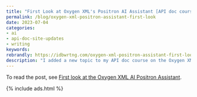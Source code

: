 ```yaml
---
title: "First Look at Oxygen XML's Positron AI Assistant [API doc course]"
permalink: /blog/oxygen-xml-positron-assistant-first-look
date: 2023-07-04
categories:
- ai
- api-doc-site-updates
- writing
keywords: 
rebrandly: https://idbwrtng.com/oxygen-xml-positron-assistant-first-look
description: "I added a new topic to my API doc course on the Oxygen XML Positron Assistant. Positron lets you use AI tools inside Oxygen XML to help with a variety of writing tasks, such as writing short description elements, correcting grammar, improving readability, adding index terms, and more. Positron hooks into an AI provider (currently ChatGPT 3.5) to pass your topic content to the AI with a specific instruction. It then returns the content and allows you to preview the diff, seeing what has changed and inserting the modified text in place. By integrating directly with your project, Positron helps you use AI when and where you need it, without switching contexts or resorting to external tools."
---
```


To read the post, see  <a href='/learnapidoc/docapis_oxygenxml_positron_assistant.html'>First look at the Oxygen XML AI Positron Assistant</a>.

{% include ads.html %}

